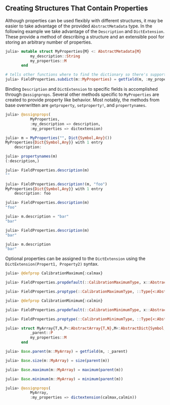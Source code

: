## Creating Structures That Contain Properties

Although properties can be used flexibly with different structures, it may be easier to take advantage of the provided `AbstractMetadata` type. In the following example we take advantage of the `Description` and `DictExtension`. These provide a method of describing a structure and an extensible pool for storing an arbitrary number of properties.

```julia
julia> mutable struct MyProperties{M} <: AbstractMetadata{M}
           my_description::String
           my_properties::M
       end

# tells other functions where to find the dictionary so there's support for dictionary methods
julia> FieldProperties.subdict(m::MyProperties) = getfield(m, :my_properties)
```

Binding `Description` and `DictExtension` to specific fields is accomplished through `@assignprops`. Several other methods specific to `MyProperties` are created to provide property like behavior. Most notably, the methods from base overwritten are `getproperty`, `setproperty!`, and `propertynames`.
```julia
julia> @assignprops(
           MyProperties,
           :my_description => description,
           :my_properties => dictextension)

julia> m = MyProperties("", Dict{Symbol,Any}())
MyProperties{Dict{Symbol,Any}} with 1 entry
    description:

julia> propertynames(m)
(:description,)
```

```julia
julia> FieldProperties.description(m)
""

julia> FieldProperties.description!(m, "foo")
MyProperties{Dict{Symbol,Any}} with 1 entry
    description: foo

julia> FieldProperties.description(m)
"foo"

julia> m.description = "bar"
"bar"

julia> FieldProperties.description(m)
"bar"

julia> m.description
"bar"
```

Optional properties can be assigned to the `DictExtension` using the `DictExtension(Propert1, Property2)` syntax.
```julia
julia> @defprop CalibrationMaximum{:calmax}

julia> FieldProperties.propdefault(::CalibrationMaximumType, x::AbstractArray) = maximum(x)

julia> FieldProperties.proptype(::CalibrationMaximumType, ::Type{<:AbstractArray{T,N}}) where {T,N} = T

julia> @defprop CalibrationMinimum{:calmin}

julia> FieldProperties.propdefault(::CalibrationMinimumType, x::AbstractArray) = minimum(x)

julia> FieldProperties.proptype(::CalibrationMinimumType, ::Type{<:AbstractArray{T,N}}) where {T,N} = T

julia> struct MyArray{T,N,P<:AbstractArray{T,N},M<:AbstractDict{Symbol,Any}} <: AbstractArray{T,N}
           _parent::P
           my_properties::M
       end

julia> Base.parent(m::MyArray) = getfield(m, :_parent)

julia> Base.size(m::MyArray) = size(parent(m))

julia> Base.maximum(m::MyArray) = maximum(parent(m))

julia> Base.minimum(m::MyArray) = minimum(parent(m))

julia> @assignprops(
           MyArray,
           :my_properties => dictextension(calmax,calmin))
```
